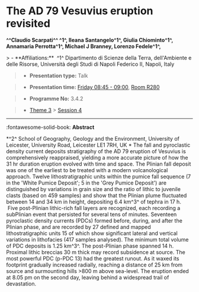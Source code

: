 # The AD 79 Vesuvius eruption revisited

**^^Claudio Scarpati^^ ^1^, Ileana Santangelo^1^, Giulia Chiominto^1^, Annamaria Perrotta^1^, Michael J Branney, Lorenzo Fedele^1^,**

<!-- more -->> - **Affiliations:**  ^1^ Dipartimento di Scienze della Terra, dell'Ambiente e delle Risorse, Università degli Studi di Napoli Federico II, Napoli, Italy

> - **Presentation type:** Talk

> - **Presentation time:** [Friday 08:45 - 09:00](../sessions_comparison.md#__tabbed_4_3), [Room R280](../maps_venue.md#__tabbed_1_1)

> - **Programme No:** 3.4.2

> - [Theme 3](../theme3.md) > [Session 4](../sessions/session-3-4.md)

--- 

:fontawesome-solid-book: **Abstract**

*^2^ School of Geography, Geology and the Environment, University of Leicester, University Road, Leicester LE1 7RH, UK *
The fall and pyroclastic density current deposits stratigraphy of the AD 79 eruption of Vesuvius is comprehensively reappraised, yielding a more accurate picture of how the 31 hr duration eruption evolved with time and space. The Plinian fall deposit was one of the earliest to be treated with a modern volcanological approach. Twelve lithostratigraphic units within the pumice fall sequence (7 in the 'White Pumice Deposit'; 5 in the 'Grey Pumice Deposit') are distinguished by variations in grain size and the ratio of lithic to juvenile clasts (based on 459 samples) and show that the Plinian plume fluctuated between 14 and 34 km in height, depositing 6.4 km^3^ of tephra in 17 h.  Five post-Plinian lithic-rich fall layers are recognized, each recording a subPlinian event that persisted for several tens of minutes. Seventeen pyroclastic density currents (PDCs) formed before, during, and after the Plinian phase, and are recorded by 27 defined and mapped lithostratigraphic units 15 of which show significant lateral and vertical variations in lithofacies (417 samples analysed). The minimum total volume of PDC deposits is 1.25 km^3^. The post-Plinian phase spanned 14 h. Proximal lithic breccias 30 m thick may record subsidence at source. The most powerful PDC (p-PDC 13) had the greatest runout. As it waxed its footprint gradually increased radially, reaching a distance of 25 km from source and surmounting hills >800 m above sea-level. The eruption ended at 8.05 pm on the second day, leaving behind a widespread trail of devastation.

